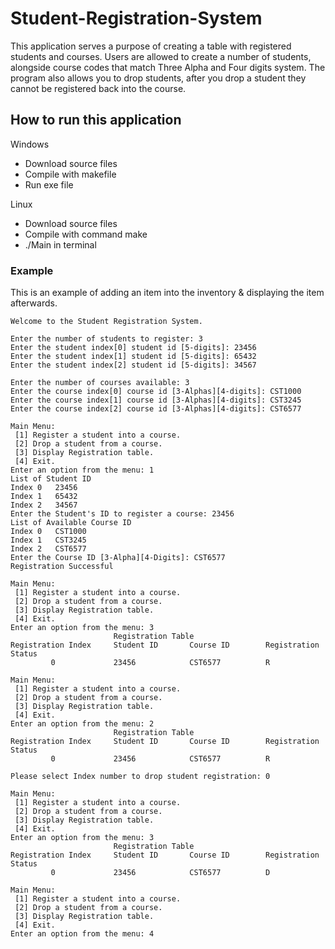 # Student-Registration-System
This application serves a purpose of creating a table with registered students and courses. Users are allowed to create a number of students, alongside course codes that match
Three Alpha and Four digits system. The program also allows you to drop students, after you drop a student they cannot be registered back into the course.
## How to run this application
Windows   
- Download source files
- Compile with makefile
- Run exe file

Linux
- Download source files
- Compile with command make
- ./Main in terminal

### Example
This is an example of adding an item into the inventory & displaying the item afterwards.
``` 
Welcome to the Student Registration System.

Enter the number of students to register: 3
Enter the student index[0] student id [5-digits]: 23456 
Enter the student index[1] student id [5-digits]: 65432
Enter the student index[2] student id [5-digits]: 34567 

Enter the number of courses available: 3
Enter the course index[0] course id [3-Alphas][4-digits]: CST1000
Enter the course index[1] course id [3-Alphas][4-digits]: CST3245
Enter the course index[2] course id [3-Alphas][4-digits]: CST6577

Main Menu:
 [1] Register a student into a course.
 [2] Drop a student from a course.
 [3] Display Registration table.
 [4] Exit.
Enter an option from the menu: 1
List of Student ID
Index 0   23456
Index 1   65432
Index 2   34567
Enter the Student's ID to register a course: 23456
List of Available Course ID
Index 0   CST1000
Index 1   CST3245
Index 2   CST6577
Enter the Course ID [3-Alpha][4-Digits]: CST6577
Registration Successful

Main Menu:
 [1] Register a student into a course.
 [2] Drop a student from a course.
 [3] Display Registration table.
 [4] Exit.
Enter an option from the menu: 3
                       Registration Table
Registration Index     Student ID       Course ID        Registration Status
         0             23456            CST6577          R

Main Menu:
 [1] Register a student into a course.
 [2] Drop a student from a course.
 [3] Display Registration table.
 [4] Exit.
Enter an option from the menu: 2
                       Registration Table
Registration Index     Student ID       Course ID        Registration Status
         0             23456            CST6577          R

Please select Index number to drop student registration: 0

Main Menu:
 [1] Register a student into a course.
 [2] Drop a student from a course.
 [3] Display Registration table.
 [4] Exit.
Enter an option from the menu: 3
                       Registration Table
Registration Index     Student ID       Course ID        Registration Status
         0             23456            CST6577          D

Main Menu:
 [1] Register a student into a course.
 [2] Drop a student from a course.
 [3] Display Registration table.
 [4] Exit.
Enter an option from the menu: 4
```
